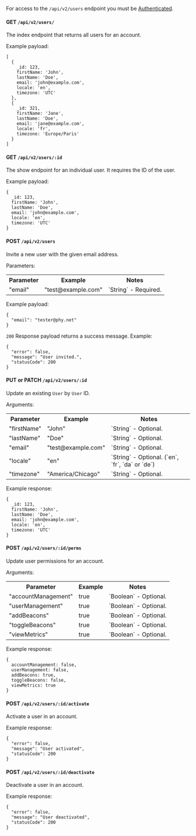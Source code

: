 For access to the `/api/v2/users` endpoint you must be [Authenticated](https://github.com/bkon-connect/phy-api-docs/wiki/Authentication).

#### GET `/api/v2/users/`

The index endpoint that returns all users for an account.

Example payload:

```
[
  {
    _id: 123,
    firstName: 'John',
    lastName: 'Doe',
    email: 'john@example.com',
    locale: 'en',
    timezone: 'UTC'
  },
  {
    _id: 321,
    firstName: 'Jane',
    lastName: 'Doe',
    email: 'jane@example.com',
    locale: 'fr',
    timezone: 'Europe/Paris'
  }
]
```

#### GET `/api/v2/users/:id`

The show endpoint for an individual user. It requires the ID of the user.

Example payload:

```
{
  _id: 123,
  firstName: 'John',
  lastName: 'Doe',
  email: 'john@example.com',
  locale: 'en',
  timezone: 'UTC'
}
```

#### POST `/api/v2/users`

Invite a new user with the given email address.

Parameters:
<table>
  <tr>
    <th>Parameter</th>
    <th>Example</th>
    <th>Notes</th>
  </tr>
  <tr>
    <td>"email"</td>
    <td>"test@example.com"</td>
    <td>`String` - Required.</td>
  </tr>
</table>

Example payload:
```
{
  "email": "tester@phy.net"
}
```


`200` Response payload returns a success message.  Example:

```
{
  "error": false,
  "message": "User invited.",
  "statusCode": 200
}
```

#### PUT or PATCH `/api/v2/users/:id`

Update an existing `User` by `User` ID.

Arguments:

<table>
  <tr>
    <th>Parameter</th>
    <th>Example</th>
    <th>Notes</th>
  </tr>
  <tr>
    <td>"firstName"</td>
    <td>"John"</td>
    <td>`String` - Optional.</td>
  </tr>
  <tr>
    <td>"lastName"</td>
    <td>"Doe"</td>
    <td>`String` - Optional.</td>
  </tr>
  <tr>
    <td>"email"</td>
    <td>"test@example.com"</td>
    <td>`String` - Optional.</td>
  </tr>
  <tr>
    <td>"locale"</td>
    <td>"en"</td>
    <td>`String` - Optional. (`en`, `fr`, `da` or `de`)</td>
  </tr>
  <tr>
    <td>"timezone"</td>
    <td>"America/Chicago"</td>
    <td>`String` - Optional.</td>
  </tr>
</table>

Example response:

```
{
  _id: 123,
  firstName: 'John',
  lastName: 'Doe',
  email: 'john@example.com',
  locale: 'en',
  timezone: 'UTC'
}
```

#### POST `/api/v2/users/:id/perms`

Update user permissions for an account.

Arguments:

<table>
  <tr>
    <th>Parameter</th>
    <th>Example</th>
    <th>Notes</th>
  </tr>
  <tr>
    <td>"accountManagement"</td>
    <td>true</td>
    <td>`Boolean` - Optional.</td>
  </tr>
  <tr>
    <td>"userManagement"</td>
    <td>true</td>
    <td>`Boolean` - Optional.</td>
  </tr>
  <tr>
    <td>"addBeacons"</td>
    <td>true</td>
    <td>`Boolean` - Optional.</td>
  </tr>
  <tr>
    <td>"toggleBeacons"</td>
    <td>true</td>
    <td>`Boolean` - Optional.</td>
  </tr>
  <tr>
    <td>"viewMetrics"</td>
    <td>true</td>
    <td>`Boolean` - Optional.</td>
  </tr>
</table>

Example response:

```
{
  accountManagement: false,
  userManagement: false,
  addBeacons: true,
  toggleBeacons: false,
  viewMetrics: true
}
```

#### POST `/api/v2/users/:id/activate`

Activate a user in an account.

Example response:

```
{
  "error": false,
  "message": "User activated",
  "statusCode": 200
}
```

#### POST `/api/v2/users/:id/deactivate`

Deactivate a user in an account.

Example response:

```
{
  "error": false,
  "message": "User deactivated",
  "statusCode": 200
}
```
